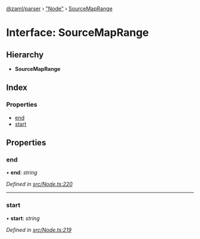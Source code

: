 [@zaml/parser](../README.md) › ["Node"](../modules/_node_.md) › [SourceMapRange](_node_.sourcemaprange.md)

# Interface: SourceMapRange

## Hierarchy

* **SourceMapRange**

## Index

### Properties

* [end](_node_.sourcemaprange.md#end)
* [start](_node_.sourcemaprange.md#start)

## Properties

###  end

• **end**: *string*

*Defined in [src/Node.ts:220](https://github.com/nexushubs/zaml-lang/blob/226a4c7/packages/zaml-parser/src/Node.ts#L220)*

___

###  start

• **start**: *string*

*Defined in [src/Node.ts:219](https://github.com/nexushubs/zaml-lang/blob/226a4c7/packages/zaml-parser/src/Node.ts#L219)*
